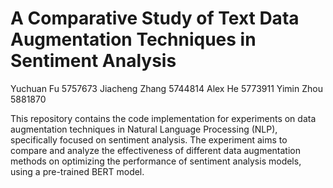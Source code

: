 # A Comparative Study of Text Data Augmentation Techniques in Sentiment Analysis

Yuchuan Fu
5757673
Jiacheng Zhang
5744814
Alex He
5773911
Yimin Zhou
5881870

This repository contains the code implementation for experiments on data augmentation techniques in Natural Language Processing (NLP), specifically focused on sentiment analysis. The experiment aims to compare and analyze the effectiveness of different data augmentation methods on optimizing the performance of sentiment analysis models, using a pre-trained BERT model.

